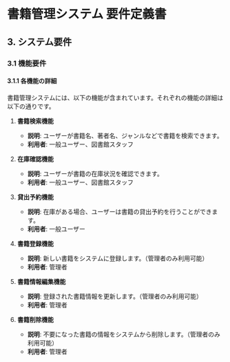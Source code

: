 # 書籍管理システム 要件定義書

## 3. システム要件

### 3.1 機能要件

#### 3.1.1 各機能の詳細

書籍管理システムには、以下の機能が含まれています。それぞれの機能の詳細は以下の通りです。

1. **書籍検索機能**  
   - **説明**: ユーザーが書籍名、著者名、ジャンルなどで書籍を検索できます。
   - **利用者**: 一般ユーザー、図書館スタッフ

2. **在庫確認機能**  
   - **説明**: ユーザーが書籍の在庫状況を確認できます。
   - **利用者**: 一般ユーザー、図書館スタッフ

3. **貸出予約機能**  
   - **説明**: 在庫がある場合、ユーザーは書籍の貸出予約を行うことができます。
   - **利用者**: 一般ユーザー

4. **書籍登録機能**  
   - **説明**: 新しい書籍をシステムに登録します。（管理者のみ利用可能）
   - **利用者**: 管理者

5. **書籍情報編集機能**  
   - **説明**: 登録された書籍情報を更新します。（管理者のみ利用可能）
   - **利用者**: 管理者

6. **書籍削除機能**  
   - **説明**: 不要になった書籍の情報をシステムから削除します。（管理者のみ利用可能）
   - **利用者**: 管理者